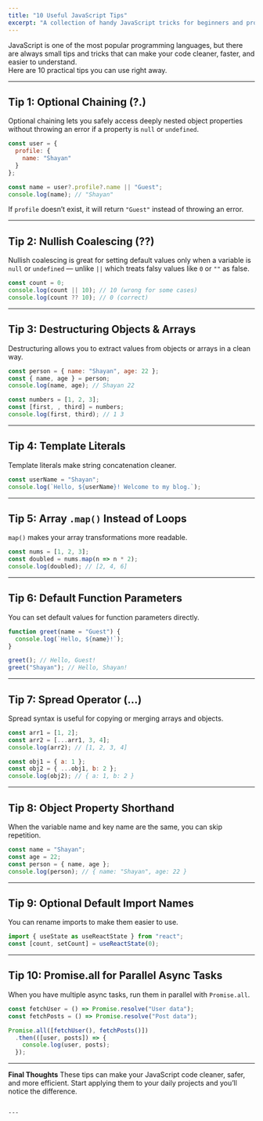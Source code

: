 ```yaml
---
title: "10 Useful JavaScript Tips"
excerpt: "A collection of handy JavaScript tricks for beginners and pros."
---
```


JavaScript is one of the most popular programming languages, but there are always small tips and tricks that can make your code cleaner, faster, and easier to understand.  
Here are 10 practical tips you can use right away.

---

## Tip 1: Optional Chaining (?.)
Optional chaining lets you safely access deeply nested object properties without throwing an error if a property is `null` or `undefined`.

```javascript
const user = {
  profile: {
    name: "Shayan"
  }
};

const name = user?.profile?.name || "Guest";
console.log(name); // "Shayan"
````

If `profile` doesn’t exist, it will return `"Guest"` instead of throwing an error.

---

## Tip 2: Nullish Coalescing (??)

Nullish coalescing is great for setting default values only when a variable is `null` or `undefined` — unlike `||` which treats falsy values like `0` or `""` as false.

```javascript
const count = 0;
console.log(count || 10); // 10 (wrong for some cases)
console.log(count ?? 10); // 0 (correct)
```

---

## Tip 3: Destructuring Objects & Arrays

Destructuring allows you to extract values from objects or arrays in a clean way.

```javascript
const person = { name: "Shayan", age: 22 };
const { name, age } = person;
console.log(name, age); // Shayan 22

const numbers = [1, 2, 3];
const [first, , third] = numbers;
console.log(first, third); // 1 3
```

---

## Tip 4: Template Literals

Template literals make string concatenation cleaner.

```javascript
const userName = "Shayan";
console.log(`Hello, ${userName}! Welcome to my blog.`);
```

---

## Tip 5: Array `.map()` Instead of Loops

`map()` makes your array transformations more readable.

```javascript
const nums = [1, 2, 3];
const doubled = nums.map(n => n * 2);
console.log(doubled); // [2, 4, 6]
```

---

## Tip 6: Default Function Parameters

You can set default values for function parameters directly.

```javascript
function greet(name = "Guest") {
  console.log(`Hello, ${name}!`);
}

greet(); // Hello, Guest!
greet("Shayan"); // Hello, Shayan!
```

---

## Tip 7: Spread Operator (...)

Spread syntax is useful for copying or merging arrays and objects.

```javascript
const arr1 = [1, 2];
const arr2 = [...arr1, 3, 4];
console.log(arr2); // [1, 2, 3, 4]

const obj1 = { a: 1 };
const obj2 = { ...obj1, b: 2 };
console.log(obj2); // { a: 1, b: 2 }
```

---

## Tip 8: Object Property Shorthand

When the variable name and key name are the same, you can skip repetition.

```javascript
const name = "Shayan";
const age = 22;
const person = { name, age };
console.log(person); // { name: "Shayan", age: 22 }
```

---

## Tip 9: Optional Default Import Names

You can rename imports to make them easier to use.

```javascript
import { useState as useReactState } from "react";
const [count, setCount] = useReactState(0);
```

---

## Tip 10: Promise.all for Parallel Async Tasks

When you have multiple async tasks, run them in parallel with `Promise.all`.

```javascript
const fetchUser = () => Promise.resolve("User data");
const fetchPosts = () => Promise.resolve("Post data");

Promise.all([fetchUser(), fetchPosts()])
  .then(([user, posts]) => {
    console.log(user, posts);
  });
```

---

**Final Thoughts**
These tips can make your JavaScript code cleaner, safer, and more efficient.
Start applying them to your daily projects and you’ll notice the difference.

```

---
